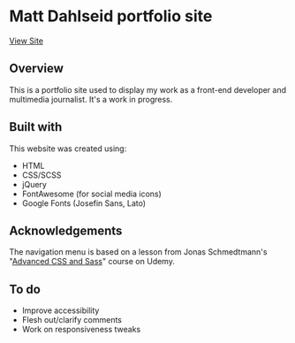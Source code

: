 # Matt Dahlseid portfolio site
[View Site](https://mattdahlseid.github.io/)

## Overview
This is a portfolio site used to display my work as a front-end developer and multimedia journalist. It's a work in progress.

## Built with
This website was created using: 
* HTML
* CSS/SCSS
* jQuery
* FontAwesome (for social media icons)
* Google Fonts (Josefin Sans, Lato)

## Acknowledgements
The navigation menu is based on a lesson from Jonas Schmedtmann's "[Advanced CSS and Sass](https://www.udemy.com/advanced-css-and-sass/)" course on Udemy.

## To do
* Improve accessibility
* Flesh out/clarify comments
* Work on responsiveness tweaks
